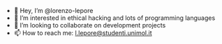- 👋 Hey, I’m @lorenzo-lepore
- 👀 I’m interested in ethical hacking and lots of programming languages
- 💞️ I’m looking to collaborate on development projects 
- 📫 How to reach me: l.lepore@studenti.unimol.it
